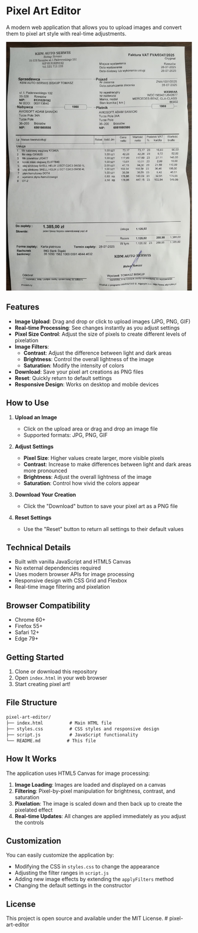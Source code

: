 # Pixel Art Editor

A modern web application that allows you to upload images and convert them to pixel art style with real-time adjustments.

![Pixel Art Editor Screenshot](images/screenshot.jpeg)

## Features

- **Image Upload**: Drag and drop or click to upload images (JPG, PNG, GIF)
- **Real-time Processing**: See changes instantly as you adjust settings
- **Pixel Size Control**: Adjust the size of pixels to create different levels of pixelation
- **Image Filters**: 
  - **Contrast**: Adjust the difference between light and dark areas
  - **Brightness**: Control the overall lightness of the image
  - **Saturation**: Modify the intensity of colors
- **Download**: Save your pixel art creations as PNG files
- **Reset**: Quickly return to default settings
- **Responsive Design**: Works on desktop and mobile devices

## How to Use

1. **Upload an Image**
   - Click on the upload area or drag and drop an image file
   - Supported formats: JPG, PNG, GIF

2. **Adjust Settings**
   - **Pixel Size**: Higher values create larger, more visible pixels
   - **Contrast**: Increase to make differences between light and dark areas more pronounced
   - **Brightness**: Adjust the overall lightness of the image
   - **Saturation**: Control how vivid the colors appear

3. **Download Your Creation**
   - Click the "Download" button to save your pixel art as a PNG file

4. **Reset Settings**
   - Use the "Reset" button to return all settings to their default values

## Technical Details

- Built with vanilla JavaScript and HTML5 Canvas
- No external dependencies required
- Uses modern browser APIs for image processing
- Responsive design with CSS Grid and Flexbox
- Real-time image filtering and pixelation

## Browser Compatibility

- Chrome 60+
- Firefox 55+
- Safari 12+
- Edge 79+

## Getting Started

1. Clone or download this repository
2. Open `index.html` in your web browser
3. Start creating pixel art!

## File Structure

```
pixel-art-editor/
├── index.html          # Main HTML file
├── styles.css          # CSS styles and responsive design
├── script.js           # JavaScript functionality
└── README.md          # This file
```

## How It Works

The application uses HTML5 Canvas for image processing:

1. **Image Loading**: Images are loaded and displayed on a canvas
2. **Filtering**: Pixel-by-pixel manipulation for brightness, contrast, and saturation
3. **Pixelation**: The image is scaled down and then back up to create the pixelated effect
4. **Real-time Updates**: All changes are applied immediately as you adjust the controls

## Customization

You can easily customize the application by:

- Modifying the CSS in `styles.css` to change the appearance
- Adjusting the filter ranges in `script.js`
- Adding new image effects by extending the `applyFilters` method
- Changing the default settings in the constructor

## License

This project is open source and available under the MIT License. # pixel-art-editor
